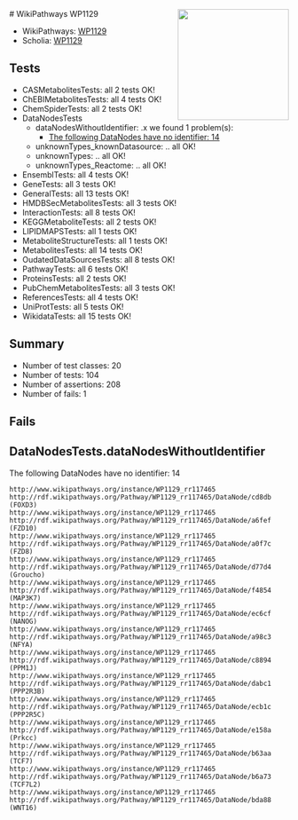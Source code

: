 <img style="float: right; width: 200px" src="https://upload.wikimedia.org/wikipedia/commons/thumb/8/83/Wplogo_with_text_500.png/640px-Wplogo_with_text_500.png" />
# WikiPathways WP1129

* WikiPathways: [WP1129](https://new.wikipathways.org/pathways/WP1129)
* Scholia: [WP1129](https://scholia.toolforge.org/wikipathways/WP1129)
## Tests
* CASMetabolitesTests: all 2 tests OK!
* ChEBIMetabolitesTests: all 4 tests OK!
* ChemSpiderTests: all 2 tests OK!
* DataNodesTests
    * dataNodesWithoutIdentifier: .x we found 1 problem(s):
        * [The following DataNodes have no identifier: 14](#8792c494)
    * unknownTypes_knownDatasource: .. all OK!
    * unknownTypes: .. all OK!
    * unknownTypes_Reactome: .. all OK!
* EnsemblTests: all 4 tests OK!
* GeneTests: all 3 tests OK!
* GeneralTests: all 13 tests OK!
* HMDBSecMetabolitesTests: all 3 tests OK!
* InteractionTests: all 8 tests OK!
* KEGGMetaboliteTests: all 2 tests OK!
* LIPIDMAPSTests: all 1 tests OK!
* MetaboliteStructureTests: all 1 tests OK!
* MetabolitesTests: all 14 tests OK!
* OudatedDataSourcesTests: all 8 tests OK!
* PathwayTests: all 6 tests OK!
* ProteinsTests: all 2 tests OK!
* PubChemMetabolitesTests: all 3 tests OK!
* ReferencesTests: all 4 tests OK!
* UniProtTests: all 5 tests OK!
* WikidataTests: all 15 tests OK!


## Summary

* Number of test classes: 20
* Number of tests: 104
* Number of assertions: 208
* Number of fails: 1

## Fails

<a name="8792c494" />

## DataNodesTests.dataNodesWithoutIdentifier

The following DataNodes have no identifier: 14
```
http://www.wikipathways.org/instance/WP1129_rr117465 http://rdf.wikipathways.org/Pathway/WP1129_rr117465/DataNode/cd8db (FOXD3)
http://www.wikipathways.org/instance/WP1129_rr117465 http://rdf.wikipathways.org/Pathway/WP1129_rr117465/DataNode/a6fef (FZD10)
http://www.wikipathways.org/instance/WP1129_rr117465 http://rdf.wikipathways.org/Pathway/WP1129_rr117465/DataNode/a0f7c (FZD8)
http://www.wikipathways.org/instance/WP1129_rr117465 http://rdf.wikipathways.org/Pathway/WP1129_rr117465/DataNode/d77d4 (Groucho)
http://www.wikipathways.org/instance/WP1129_rr117465 http://rdf.wikipathways.org/Pathway/WP1129_rr117465/DataNode/f4854 (MAP3K7)
http://www.wikipathways.org/instance/WP1129_rr117465 http://rdf.wikipathways.org/Pathway/WP1129_rr117465/DataNode/ec6cf (NANOG)
http://www.wikipathways.org/instance/WP1129_rr117465 http://rdf.wikipathways.org/Pathway/WP1129_rr117465/DataNode/a98c3 (NFYA)
http://www.wikipathways.org/instance/WP1129_rr117465 http://rdf.wikipathways.org/Pathway/WP1129_rr117465/DataNode/c8894 (PPM1J)
http://www.wikipathways.org/instance/WP1129_rr117465 http://rdf.wikipathways.org/Pathway/WP1129_rr117465/DataNode/dabc1 (PPP2R3B)
http://www.wikipathways.org/instance/WP1129_rr117465 http://rdf.wikipathways.org/Pathway/WP1129_rr117465/DataNode/ecb1c (PPP2R5C)
http://www.wikipathways.org/instance/WP1129_rr117465 http://rdf.wikipathways.org/Pathway/WP1129_rr117465/DataNode/e158a (Prkcc)
http://www.wikipathways.org/instance/WP1129_rr117465 http://rdf.wikipathways.org/Pathway/WP1129_rr117465/DataNode/b63aa (TCF7)
http://www.wikipathways.org/instance/WP1129_rr117465 http://rdf.wikipathways.org/Pathway/WP1129_rr117465/DataNode/b6a73 (TCF7L2)
http://www.wikipathways.org/instance/WP1129_rr117465 http://rdf.wikipathways.org/Pathway/WP1129_rr117465/DataNode/bda88 (WNT16)
```

